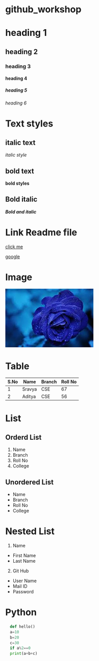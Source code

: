 # github_workshop
# heading 1
## heading 2
### heading 3
#### heading 4
##### heading 5
###### heading 6

# Text styles
## italic text
*italic style*

## bold text
**bold styles**

## Bold italic
***Bold and italic***

# Link Readme file
[click me]("www.gmail.com")

[google]("www.google.com")

# Image 
![flower](flower.jpg)

# Table
|S.No|Name|Branch|Roll No|
|----|----|------|-------|
|1|Sravya|CSE|67|
|2|Aditya|CSE|56|

# List
## Orderd List
1. Name
2. Branch
3. Roll No
4. College

## Unordered List
* Name
* Branch
* Roll No
* College

# Nested List
1. Name
  * First Name
  * Last Name
2. Git Hub
  * User Name
  * Mail ID
  * Password

# Python

```Python
  def hello()
  a=10
  b=20
  c=30
  if a%2==0
  print(a+b+c)
```



